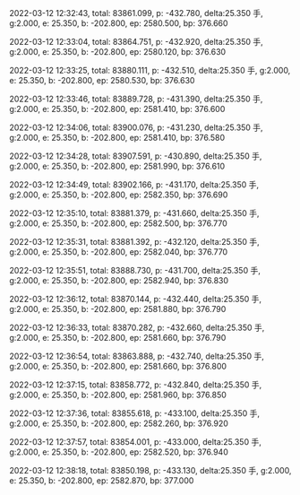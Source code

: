 2022-03-12 12:32:43, total: 83861.099, p: -432.780, delta:25.350 手, g:2.000, e: 25.350, b: -202.800, ep: 2580.500, bp: 376.660

2022-03-12 12:33:04, total: 83864.751, p: -432.920, delta:25.350 手, g:2.000, e: 25.350, b: -202.800, ep: 2580.120, bp: 376.630

2022-03-12 12:33:25, total: 83880.111, p: -432.510, delta:25.350 手, g:2.000, e: 25.350, b: -202.800, ep: 2580.530, bp: 376.630

2022-03-12 12:33:46, total: 83889.728, p: -431.390, delta:25.350 手, g:2.000, e: 25.350, b: -202.800, ep: 2581.410, bp: 376.600

2022-03-12 12:34:06, total: 83900.076, p: -431.230, delta:25.350 手, g:2.000, e: 25.350, b: -202.800, ep: 2581.410, bp: 376.580

2022-03-12 12:34:28, total: 83907.591, p: -430.890, delta:25.350 手, g:2.000, e: 25.350, b: -202.800, ep: 2581.990, bp: 376.610

2022-03-12 12:34:49, total: 83902.166, p: -431.170, delta:25.350 手, g:2.000, e: 25.350, b: -202.800, ep: 2582.350, bp: 376.690

2022-03-12 12:35:10, total: 83881.379, p: -431.660, delta:25.350 手, g:2.000, e: 25.350, b: -202.800, ep: 2582.500, bp: 376.770

2022-03-12 12:35:31, total: 83881.392, p: -432.120, delta:25.350 手, g:2.000, e: 25.350, b: -202.800, ep: 2582.040, bp: 376.770

2022-03-12 12:35:51, total: 83888.730, p: -431.700, delta:25.350 手, g:2.000, e: 25.350, b: -202.800, ep: 2582.940, bp: 376.830

2022-03-12 12:36:12, total: 83870.144, p: -432.440, delta:25.350 手, g:2.000, e: 25.350, b: -202.800, ep: 2581.880, bp: 376.790

2022-03-12 12:36:33, total: 83870.282, p: -432.660, delta:25.350 手, g:2.000, e: 25.350, b: -202.800, ep: 2581.660, bp: 376.790

2022-03-12 12:36:54, total: 83863.888, p: -432.740, delta:25.350 手, g:2.000, e: 25.350, b: -202.800, ep: 2581.660, bp: 376.800

2022-03-12 12:37:15, total: 83858.772, p: -432.840, delta:25.350 手, g:2.000, e: 25.350, b: -202.800, ep: 2581.960, bp: 376.850

2022-03-12 12:37:36, total: 83855.618, p: -433.100, delta:25.350 手, g:2.000, e: 25.350, b: -202.800, ep: 2582.260, bp: 376.920

2022-03-12 12:37:57, total: 83854.001, p: -433.000, delta:25.350 手, g:2.000, e: 25.350, b: -202.800, ep: 2582.520, bp: 376.940

2022-03-12 12:38:18, total: 83850.198, p: -433.130, delta:25.350 手, g:2.000, e: 25.350, b: -202.800, ep: 2582.870, bp: 377.000